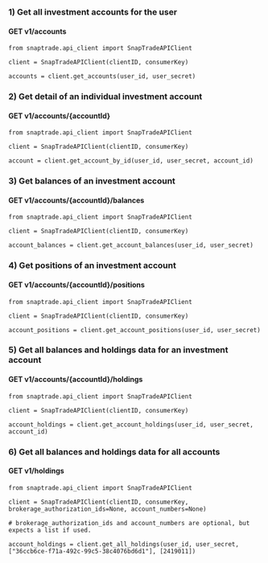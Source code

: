 ### 1) Get all investment accounts for the user

#### GET v1/accounts

```
from snaptrade.api_client import SnapTradeAPIClient

client = SnapTradeAPIClient(clientID, consumerKey)

accounts = client.get_accounts(user_id, user_secret)
```

### 2) Get detail of an individual investment account

#### GET v1/accounts/{accountId}

```
from snaptrade.api_client import SnapTradeAPIClient

client = SnapTradeAPIClient(clientID, consumerKey)

account = client.get_account_by_id(user_id, user_secret, account_id)
```

### 3) Get balances of an investment account

#### GET v1/accounts/{accountId}/balances

```
from snaptrade.api_client import SnapTradeAPIClient

client = SnapTradeAPIClient(clientID, consumerKey)

account_balances = client.get_account_balances(user_id, user_secret)
```

### 4) Get positions of an investment account

#### GET v1/accounts/{accountId}/positions

```
from snaptrade.api_client import SnapTradeAPIClient

client = SnapTradeAPIClient(clientID, consumerKey)

account_positions = client.get_account_positions(user_id, user_secret)
```

### 5) Get all balances and holdings data for an investment account

#### GET v1/accounts/{accountId}/holdings

```
from snaptrade.api_client import SnapTradeAPIClient

client = SnapTradeAPIClient(clientID, consumerKey)

account_holdings = client.get_account_holdings(user_id, user_secret, account_id)
```

### 6) Get all balances and holdings data for all accounts

#### GET v1/holdings

```
from snaptrade.api_client import SnapTradeAPIClient

client = SnapTradeAPIClient(clientID, consumerKey, brokerage_authorization_ids=None, account_numbers=None)

# brokerage_authorization_ids and account_numbers are optional, but expects a list if used.

account_holdings = client.get_all_holdings(user_id, user_secret, ["36ccb6ce-f71a-492c-99c5-38c4076bd6d1"], [2419011])
```
